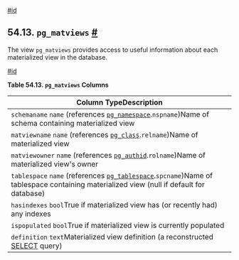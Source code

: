 [#id](#VIEW-PG-MATVIEWS)

## 54.13. `pg_matviews` [#](#VIEW-PG-MATVIEWS)

The view `pg_matviews` provides access to useful information about each materialized view in the database.

[#id](#id-1.10.5.17.5)

**Table 54.13. `pg_matviews` Columns**

| Column TypeDescription                                                                                                                                            |
| ----------------------------------------------------------------------------------------------------------------------------------------------------------------- |
| `schemaname` `name` (references [`pg_namespace`](catalog-pg-namespace).`nspname`)Name of schema containing materialized view                                      |
| `matviewname` `name` (references [`pg_class`](catalog-pg-class).`relname`)Name of materialized view                                                               |
| `matviewowner` `name` (references [`pg_authid`](catalog-pg-authid).`rolname`)Name of materialized view's owner                                                    |
| `tablespace` `name` (references [`pg_tablespace`](catalog-pg-tablespace).`spcname`)Name of tablespace containing materialized view (null if default for database) |
| `hasindexes` `bool`True if materialized view has (or recently had) any indexes                                                                                    |
| `ispopulated` `bool`True if materialized view is currently populated                                                                                              |
| `definition` `text`Materialized view definition (a reconstructed [SELECT](sql-select) query)                                                                      |
